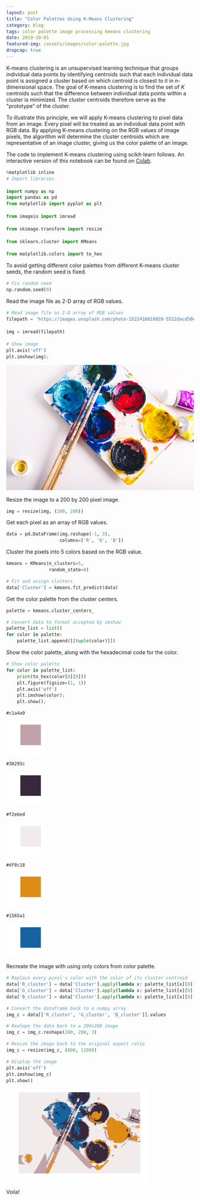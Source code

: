 ```yaml
---
layout: post
title: "Color Palettes Using K-Means Clustering"
category: blog
tags: color palette image processing kmeans clustering
date: 2019-10-01
featured-img: /assets/images/color-palette.jpg
dropcap: true
---
```


K-means clustering is an unsupervised learning technique that groups individual data points by identifying centroids such that each individual data point is assigned a cluster based on which centroid is closest to it in n-dimensional space. The goal of K-means clustering is to find the set of *K* centroids such that the difference between individual data points within a cluster is minimized. The cluster centroids therefore serve as the "prototype" of the cluster.

To illustrate this principle, we will apply K-means clustering to pixel data from an image. Every pixel will be treated as an individual data point with RGB data. By applying K-means clustering on the RGB values of image pixels, the algorithm will determine the cluster centroids which are representative of an image cluster, giving us the color palette of an image. 

The code to implement K-means clustering using scikit-learn follows. An interactive version of this notebook can be found on [Colab](https://colab.research.google.com/drive/1EWcej7Hm2F_tGf7-SB2UX6uJ-5QvCEKb).

```python
%matplotlib inline
# Import libraries

import numpy as np
import pandas as pd
from matplotlib import pyplot as plt

from imageio import imread

from skimage.transform import resize

from sklearn.cluster import KMeans

from matplotlib.colors import to_hex
```

To avoid getting different color palettes from different K-means cluster seeds, the random seed is fixed.

```python
# Fix random seed
np.random.seed(0)
```

Read the image file as 2-D array of RGB values.

```python
# Read image file as 2-D array of RGB values
filepath = 'https://images.unsplash.com/photo-1522410818928-5522dacd5066'

img = imread(filepath)

# Show image
plt.axis('off')
plt.imshow(img);
```

![img](/assets/images/color-palette.jpg)

Resize the image to a 200 by 200 pixel image.

```python
img = resize(img, (200, 200))
```

Get each pixel as an array of RGB values.

```python
data = pd.DataFrame(img.reshape(-1, 3),
                    columns=['R', 'G', 'B'])
```

Cluster the pixels into 5 colors based on the RGB value.

```python
kmeans = KMeans(n_clusters=5,
                random_state=0)
```

```python
# Fit and assign clusters
data['Cluster'] = kmeans.fit_predict(data)
```

Get the color palette from the cluster centers.

```python
palette = kmeans.cluster_centers_
```

```python
# Convert data to format accepted by imshow
palette_list = list()
for color in palette:
    palette_list.append([[tuple(color)]])
```

Show the color palette, along with the hexadecimal code for the color.

```python
# Show color palette
for color in palette_list:
    print(to_hex(color[0][0]))
    plt.figure(figsize=(1, 1))
    plt.axis('off')
    plt.imshow(color);
    plt.show();
```

```
#c1a4a9
```



![png](/assets/images/palette-1.png)

```
#38293c
```



![png](/assets/images/palette-2.png)

```
#f2ebed
```



![png](/assets/images/palette-3.png)

```
#df8c18
```



![png](/assets/images/palette-4.png)

```
#1565a1
```



![png](/assets/images/palette-5.png)

Recreate the image with using only colors from color palette.

```python
# Replace every pixel's color with the color of its cluster centroid
data['R_cluster'] = data['Cluster'].apply(lambda x: palette_list[x][0][0][0])
data['G_cluster'] = data['Cluster'].apply(lambda x: palette_list[x][0][0][1])
data['B_cluster'] = data['Cluster'].apply(lambda x: palette_list[x][0][0][2])
```

```python
# Convert the dataframe back to a numpy array
img_c = data[['R_cluster', 'G_cluster', 'B_cluster']].values
```

```python
# Reshape the data back to a 200x200 image
img_c = img_c.reshape(200, 200, 3)
```

```python
# Resize the image back to the original aspect ratio
img_c = resize(img_c, (800, 1200))
```

```python
# Display the image
plt.axis('off')
plt.imshow(img_c)
plt.show()
```

![png](/assets/images/color-palette-clustered.png)

Voila!
